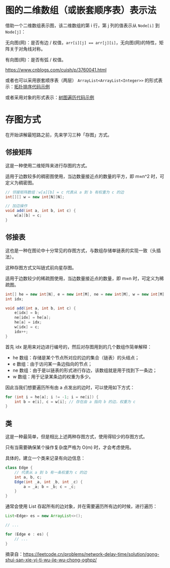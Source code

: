 # 图的二维数组（或嵌套顺序表）表示法

借助一个二维数组表示图，该二维数组的第 i 行，第 j 列的值表示从 `Node[i]` 到 `Node[j]`：  

无向图(网)：是否有边 / 权值，`arr[i][j] == arr[j][i]`，无向图(网)的特性，矩阵关于对角线对称。  

有向图(网)：是否有弧 / 权值。  

https://www.cnblogs.com/cuish/p/3760041.html  
  
或者也可以采用嵌套顺序表（两层） `ArrayList<ArrayList<Integer>>` 的形式表示：[拓扑排序代码示例](./../../../Common%20Algorithm%20and%20Theory/拓扑排序.md#dfs)  
  
或者采用对象的形式表示：[树图遍历代码示例](./../../../Common%20Algorithm%20and%20Theory/树图遍历.md#图遍历)  
  
# 存图方式
在开始讲解最短路之前，先来学习三种「存图」方式。  

## 邻接矩阵
这是一种使用二维矩阵来进行存图的方式。  

适用于边数较多的稠密图使用，当边数量接近点的数量的平方，即 m≈n^2 时，可定义为稠密图。  
```java
// 邻接矩阵数组：w[a][b] = c 代表从 a 到 b 有权重为 c 的边
int[][] w = new int[N][N];

// 加边操作
void add(int a, int b, int c) {
    w[a][b] = c;
}
```

## 邻接表
这也是一种在图论中十分常见的存图方式，与数组存储单链表的实现一致（头插法）。  

这种存图方式又叫链式前向星存图。  

适用于边数较少的稀疏图使用，当边数量接近点的数量，即 m≈n 时，可定义为稀疏图。  
```java
int[] he = new int[N], e = new int[M], ne = new int[M], w = new int[M];
int idx;

void add(int a, int b, int c) {
    e[idx] = b;
    ne[idx] = he[a];
    he[a] = idx;
    w[idx] = c;
    idx++;
}
```
首先 idx 是用来对边进行编号的，然后对存图用到的几个数组作简单解释：  
* he 数组：存储是某个节点所对应的边的集合（链表）的头结点；
* e 数组：由于访问某一条边指向的节点；
* ne 数组：由于是以链表的形式进行存边，该数组就是用于找到下一条边；
* w 数组：用于记录某条边的权重为多少。

因此当我们想要遍历所有由 a 点发出的边时，可以使用如下方式：
```java
for (int i = he[a]; i != -1; i = ne[i]) {
    int b = e[i], c = w[i]; // 存在由 a 指向 b 的边，权重为 c
}
```

## 类
这是一种最简单，但是相比上述两种存图方式，使用得较少的存图方式。  

只有当需要确保某个操作复杂度严格为 O(m) 时，才会考虑使用。  

具体的，建立一个类来记录有向边信息：  
```java
class Edge {
    // 代表从 a 到 b 有一条权重为 c 的边
    int a, b, c;
    Edge(int _a, int _b, int _c) {
        a = _a; b = _b; c = _c;
    }
}
```
通常会使用 List 存起所有的边对象，并在需要遍历所有边的时候，进行遍历：  
```java
List<Edge> es = new ArrayList<>();

// ...

for (Edge e : es) {
    // ...
}
```

摘录自：https://leetcode.cn/problems/network-delay-time/solution/gong-shui-san-xie-yi-ti-wu-jie-wu-chong-oghpz/
